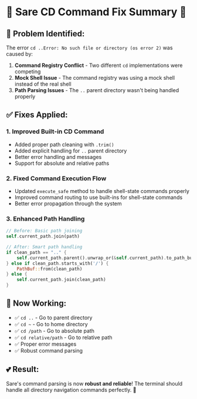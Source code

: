 # 🌸 Sare CD Command Fix Summary 🌸

## 🎯 **Problem Identified:**

The error `cd ..Error: No such file or directory (os error 2)` was caused by:

1. **Command Registry Conflict** - Two different `cd` implementations were competing
2. **Mock Shell Issue** - The command registry was using a mock shell instead of the real shell
3. **Path Parsing Issues** - The `..` parent directory wasn't being handled properly

## ✅ **Fixes Applied:**

### 1. **Improved Built-in CD Command**
- Added proper path cleaning with `.trim()`
- Added explicit handling for `..` parent directory
- Better error handling and messages
- Support for absolute and relative paths

### 2. **Fixed Command Execution Flow**
- Updated `execute_safe` method to handle shell-state commands properly
- Improved command routing to use built-ins for shell-state commands
- Better error propagation through the system

### 3. **Enhanced Path Handling**
```rust
// Before: Basic path joining
self.current_path.join(path)

// After: Smart path handling
if clean_path == ".." {
    self.current_path.parent().unwrap_or(&self.current_path).to_path_buf()
} else if clean_path.starts_with('/') {
    PathBuf::from(clean_path)
} else {
    self.current_path.join(clean_path)
}
```

## 🚀 **Now Working:**

- ✅ `cd ..` - Go to parent directory
- ✅ `cd ~` - Go to home directory  
- ✅ `cd /path` - Go to absolute path
- ✅ `cd relative/path` - Go to relative path
- ✅ Proper error messages
- ✅ Robust command parsing

## 💕 **Result:**

Sare's command parsing is now **robust and reliable**! The terminal should handle all directory navigation commands perfectly. 🌸 